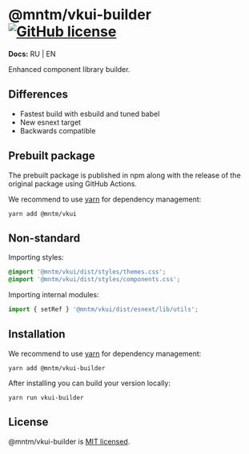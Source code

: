# @mntm/vkui-builder [![GitHub license](https://img.shields.io/badge/license-MIT-blue.svg)](https://github.com/maxi-team/vkui-builder/blob/master/LICENSE) 

**Docs:** RU | EN

Enhanced component library builder.

## Differences

- Fastest build with esbuild and tuned babel
- New esnext target
- Backwards compatible

## Prebuilt package

The prebuilt package is published in npm along with the release of the original package using GitHub Actions.

We recommend to use [yarn](https://classic.yarnpkg.com/en/docs/install/) for dependency management:

```shell
yarn add @mntm/vkui
```

## Non-standard

Importing styles:

```css
@import '@mntm/vkui/dist/styles/themes.css';
@import '@mntm/vkui/dist/styles/components.css';
```

Importing internal modules:

```ts
import { setRef } '@mntm/vkui/dist/esnext/lib/utils';
```

## Installation

We recommend to use [yarn](https://classic.yarnpkg.com/en/docs/install/) for dependency management:

```shell
yarn add @mntm/vkui-builder
```

After installing you can build your version locally:

```shell
yarn run vkui-builder
```

## License

@mntm/vkui-builder is [MIT licensed](./LICENSE).
